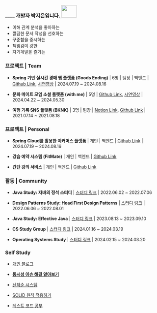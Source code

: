 <h3>____ 개발자 박지은입니다.<a href="https://github.com/devxb/gitanimals">
  <img 
    src="https://render.gitanimals.org/lines/je-pa"
    width="50"
    height="40"
  />
</a></h3> 

- 이해 관계 분석을 좋아하는
- 깔끔한 문서 작성을 선호하는
- 꾸준함을 중시하는
- 책임감이 강한
- 자기계발을 즐기는

### 프로젝트 | Team

- **Spring 기반 실시간 경매 웹 플랫폼 (Goods Ending)** | 6명 | 팀장 | 백엔드 | [Github Link](https://github.com/goods-ending/goodsending-be), [시연영상](https://www.youtube.com/watch?v=0cbSPnoaRMQ) | 2024.07.19 ~ 2024.08.16

- **문화 메이트 모임 소셜 플랫폼 (with me)** | 5명 | [Github Link](https://github.com/WithUS-ZB), [시연영상](https://www.youtube.com/watch?v=ORR7xq-WbJk) | 2024.04.22 ~ 2024.05.30

- **여행 기록 SNS 플랫폼 (BKNK)** | 3명 | 팀장 | [Notion Link](https://www.notion.so/dacf367f2a7f4c9c8e2e4ec233b8de5c?pvs=21), [Github Link](https://github.com/je-pa/bknk) | 2021.07.14 ~ 2021.08.18

### 프로젝트 | Personal

- **Spring Cloud를 활용한 이커머스 플랫폼** | 개인 | 백엔드 | [Github Link](https://github.com/je-pa/ecommerce) | 2024.07.19 ~ 2024.08.16

- **강습 예약 시스템 (FitMate)** | 개인 | 백엔드 | [Github Link](https://github.com/je-pa/deug-geun)

- **간단 강의 서비스** | 개인 | 백엔드 | [Github Link](https://github.com/je-pa/lecture-service)

### 활동 | Community

- **Java Study: 자바의 정석 스터디** | [스터디 링크](https://github.com/itsChrisJang/study-java-standard) | 2022.06.02 ~ 2022.07.06  
  
- **Design Patterns Study: Head First Design Patterns** | [스터디 링크](https://github.com/Developer-book-club/headfirst-design-pattern-2206) | 2022.06.06 ~ 2022.08.01  

- **Java Study: Effective Java** | [스터디 링크](https://www.notion.so/613a973d530e4cd9aace04337869b0ea?pvs=21) | 2023.08.13 ~ 2023.09.10   

- **CS Study Group** | [스터디 링크](https://www.notion.so/1b927110a4cb4d58b73c83af90636f27?pvs=21) | 2024.01.16 ~ 2024.03.19  

- **Operating Systems Study** | [스터디 링크](https://www.notion.so/0cc68ea141e44bddbe2b57e99135622d?pvs=21) | 2024.02.15 ~ 2024.03.20  
    
### Self Study

- [개인 블로그](https://jepa.tistory.com/)

- [**동시성 이슈 해결 알아보기**](https://github.com/je-pa/concurrency-stock)

- [선착순 시스템](https://github.com/je-pa/firstcome-coupon-system)

- [SOLID 원칙 적용하기](https://github.com/je-pa/solid)

- [테스트 코드 공부](https://github.com/je-pa/cafekiosk/tree/master/doc)


  
<!--
**je-pa/je-pa** is a ✨ _special_ ✨ repository because its `README.md` (this file) appears on your GitHub profile.

Here are some ideas to get you started:

- 🔭 I’m currently working on ...
- 🌱 I’m currently learning ...
- 👯 I’m looking to collaborate on ...
- 🤔 I’m looking for help with ...
- 💬 Ask me about ...
- 📫 How to reach me: ...
- 😄 Pronouns: ...
- ⚡ Fun fact: ...
-->
